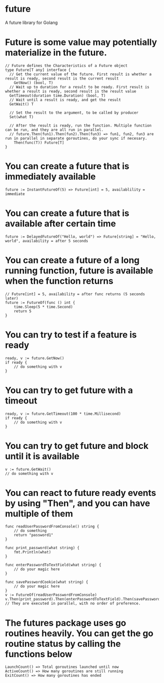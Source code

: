 # future
A future library for Golang


# Future is some value may potentially materialize in the future.
```
// Future defines the Characteristics of a Future object
type Future[T any] interface {
  // Get the current value of the future. First result is whether a result is ready, second result is the current result
	GetNow() (bool, T)
  // Wait up to duration for a result to be ready. First result is whether a result is ready, second result is the result value
  GetTimeout(duration time.Duration) (bool, T)
  // Wait until a result is ready, and get the result
  GetWait() T

  // Set the result to the argument, to be called by producer
  Set(what T)

  // After the result is ready, run the function. Multiple function can be run, and they are all run in parallel.
  // future.Then(fun1).Then(fun2).Then(fun3) => fun1, fun2, fun3 are run in parallel in separate goroutines, do your sync if necesary.
	Then(func(T)) Future[T]
}
```

# You can create a future that is immediately available
```
future := InstantFutureOf(5) => Future[int] = 5, availablility = immediate
```

# You can create a future that is available after certain time
```
future := DelayedFutureOf("Hello, world") => Future[string] = "Hello, world", availability = after 5 seconds
```

# You can create a future of a long running function, future is available when the function returns
```
// Future[int] = 5, availability = after func returns (5 seconds later)
future := FutureOf(func () int {
	time.Sleep(5 * time.Second)
	return 5
}
```

# You can try to test if a feature is ready
```
ready, v := future.GetNow()
if ready {
	// do something with v
}
```

# You can try to get future with a timeout
```
ready, v := future.GetTimeout(100 * time.Millisecond)
if ready {
	// do something with v
}
```

# You can try to get future and block until it is available
```
v := future.GetWait()
// do something with v
```

# You can react to future ready events by using "Then", and you can have multiple of them
```
func readUserPasswordFromConsole() string {
	// do something
	return "password1"
}

func print_password(what string) {
	fmt.Println(what)
}

func enterPasswordToTextField(what string) {
	// do your magic here
}

func savePasswordCookie(what string) {
	// do your magic here
}
v := FutureOf(readUserPasswordFromConsole)
v.Then(print_password).Then(enterPasswordToTextField).Then(savePasswordCookie)
// They are executed in parallel, with no order of preference.
```

# The futures package uses go routines heavily. You can get the go routine status by calling the functions below
```
LaunchCount() => Total goroutines launched until now
ActiveCount() => How many goroutines are still running
ExitCount() => How many goroutines has ended
```
